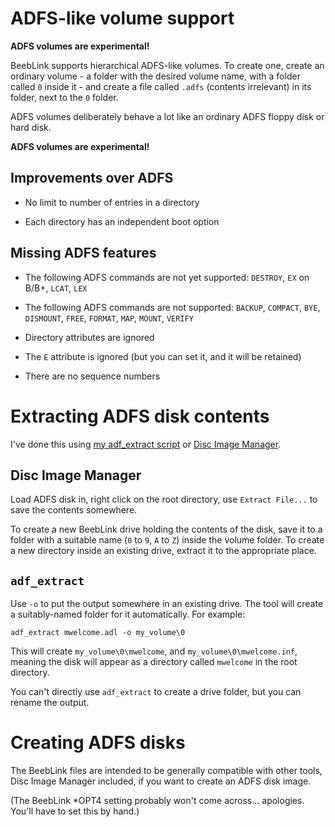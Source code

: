# ADFS-like volume support

**ADFS volumes are experimental!**

BeebLink supports hierarchical ADFS-like volumes. To create one,
create an ordinary volume - a folder with the desired volume name,
with a folder called `0` inside it - and create a file called `.adfs`
(contents irrelevant) in its folder, next to the `0` folder.

ADFS volumes deliberately behave a lot like an ordinary ADFS floppy
disk or hard disk.

**ADFS volumes are experimental!**

## Improvements over ADFS

- No limit to number of entries in a directory

- Each directory has an independent boot option

## Missing ADFS features

- The following ADFS commands are not yet supported: `DESTROY`, `EX`
  on B/B+, `LCAT`, `LEX`
  
- The following ADFS commands are not supported: `BACKUP`, `COMPACT`,
  `BYE`, `DISMOUNT`, `FREE`, `FORMAT`, `MAP`, `MOUNT`, `VERIFY`

- Directory attributes are ignored

- The `E` attribute is ignored (but you can set it, and it will be
  retained)

- There are no sequence numbers

# Extracting ADFS disk contents

I've done this using [my adf_extract
script](https://github.com/tom-seddon/beeb/tree/master/bin#adf_extract)
or [Disc Image
Manager](https://github.com/geraldholdsworth/DiscImageManager/releases).

## Disc Image Manager

Load ADFS disk in, right click on the root directory, use `Extract
File...` to save the contents somewhere.

To create a new BeebLink drive holding the contents of the disk, save
it to a folder with a suitable name (`0` to `9`, `A` to `Z`) inside
the volume folder. To create a new directory inside an existing drive,
extract it to the appropriate place.

## `adf_extract`

Use `-o` to put the output somewhere in an existing drive. The tool
will create a suitably-named folder for it automatically. For example:

    adf_extract mwelcome.adl -o my_volume\0
	
This will create `my_volume\0\mwelcome`, and
`my_volume\0\mwelcome.inf`, meaning the disk will appear as a
directory called `mwelcome` in the root directory.

You can't directly use `adf_extract` to create a drive folder, but you
can rename the output.

# Creating ADFS disks

The BeebLink files are intended to be generally compatible with other
tools, Disc Image Manager included, if you want to create an ADFS disk
image.

(The BeebLink *OPT4 setting probably won't come across... apologies.
You'll have to set this by hand.)
